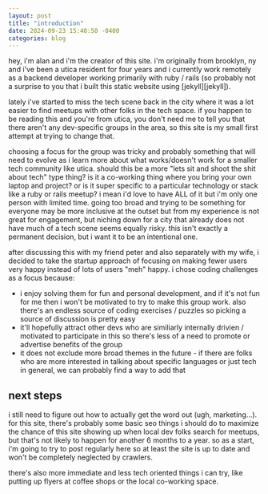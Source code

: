 ```yaml
---
layout: post
title: "introduction"
date: 2024-09-23 15:40:50 -0400
categories: blog
---
```


hey, i'm alan and i'm the creator of this site. i'm originally from brooklyn, ny and i've been a utica resident for four years and i currently work remotely as a backend developer working primarily with ruby / rails (so probably not a surprise to you that i built this static website using [jekyll][jekyll]). 

lately i've started to miss the tech scene back in the city where it was a lot easier to find meetups with other folks in the tech space. if you happen to be reading this and you're from utica, you don't need me to tell you that there aren't any dev-specific groups in the area, so this site is my small first attempt at trying to change that. 

choosing a focus for the group was tricky and probably something that will need to evolve as i learn more about what works/doesn't work for a smaller tech community like utica. should this be a more "lets sit and shoot the shit about tech" type thing? is it a co-working thing where you bring your own laptop and project? or is it super specific to a particular technology or stack like a ruby or rails meetup? i mean i'd love to have ALL of it but i'm only one person with limited time. going too broad and trying to be something for everyone may be more inclusive at the outset but from my experience is not great for engagement, but niching down for a city that already does not have much of a tech scene seems equally risky. this isn't exactly a permanent decision, but i want it to be an intentional one. 

after discussing this with my friend peter and also separately with my wife, i decided to take the startup approach of focusing on making fewer users very happy instead of lots of users "meh" happy. i chose coding challenges as a focus because:

* i enjoy solving them for fun and personal development, and if it's not fun for me then i won't be motivated to try to make this group work. also there's an endless source of coding exercises / puzzles so picking a source of discussion is pretty easy
* it'll hopefully attract other devs who are similiarly internally drivien / motivated to participate in this so there's less of a need to promote or advertise benefits of the group 
* it does not exclude more broad themes in the future - if there are folks who are more interested in talking about specific languages or just tech in general, we can probably find a way to add that 

## next steps

i still need to figure out how to actually get the word out (ugh, marketing...). for this site, there's probably some basic seo things i should do to maximize the chance of this site showing up when local dev folks search for meetups, but that's not likely to happen for another 6 months to a year. so as a start, i'm going to try to post regularly here so at least the site is up to date and won't be completely neglected by crawlers. 

there's also more immediate and less tech oriented things i can try, like putting up flyers at coffee shops or the local co-working space. 
